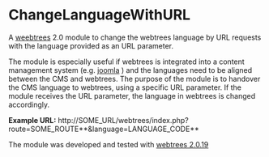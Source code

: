 # ChangeLanguageWithURL
A [weebtrees](https://webtrees.net) 2.0 module to change the webtrees language by URL requests with the language provided as an URL parameter.

The module is especially useful if webtrees is integrated into a content management system (e.g. [joomla](https://www.joomla.org) ) and the languages need to be aligned between the CMS and webtrees. The purpose of the module is to handover the CMS language to webtrees, using a specific URL parameter. If the module receives the URL parameter, the language in webtrees is changed accordingly.

**Example URL:** 
http://SOME_URL/webtrees/index.php?route=SOME_ROUTE**&language=LANGUAGE_CODE**

The module was developed and tested with [webtrees 2.0.19](https://webtrees.net/download)
